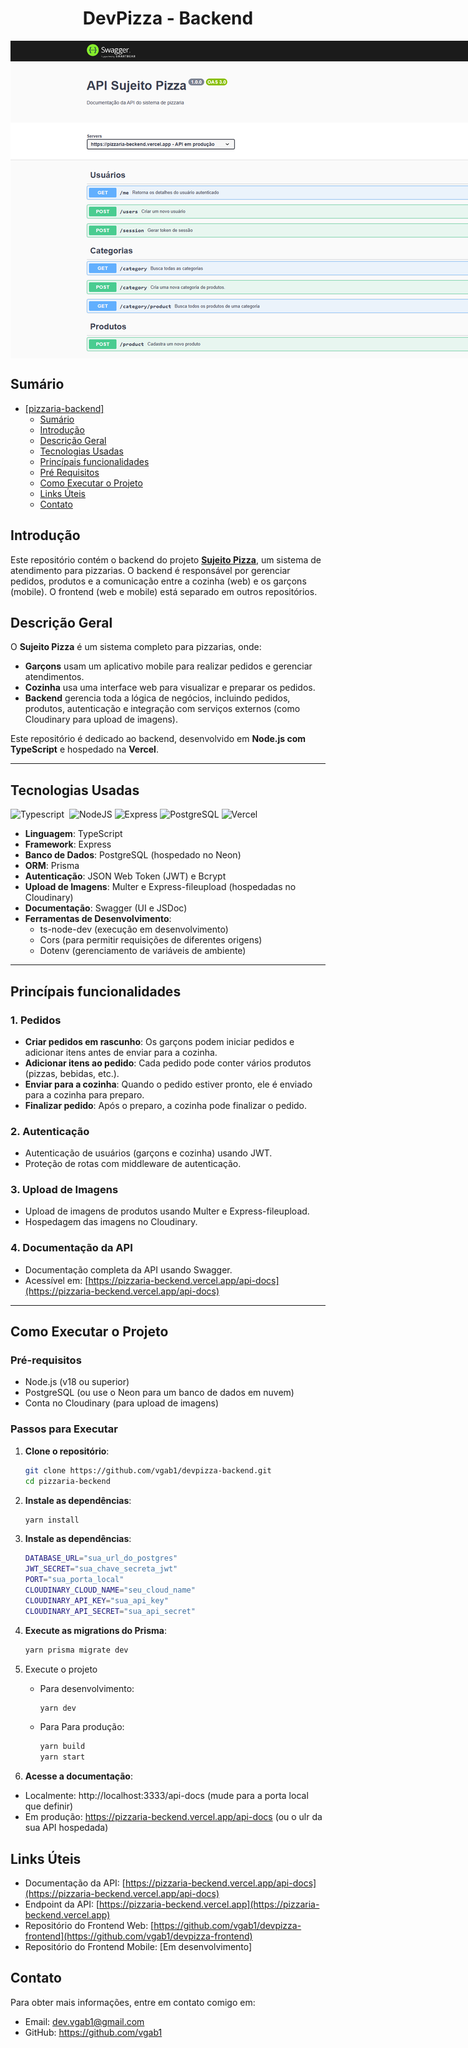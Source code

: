 <div style="display: flex; flex-direction: column; text-align: center;">
    <h1>DevPizza - Backend</h1>
    <img style="max-width: 1024px; margin: auto;" src="public/capa-projeto.png" alt="capa do projeto">
</div>

## Sumário

- [\[pizzaria-backend\]](#)
  - [Sumário](#sumário)
  - [Introdução](#Introdução)
  - [Descrição Geral](#descrição-geral)
  - [Tecnologias Usadas](#tecnologias-usadas)
  - [Princípais funcionalidades](#princípais-funcionalidades)
  - [Pré Requisitos](#pré-requisitos)
  - [Como Executar o Projeto](#como-executar-o-projeto)
  - [Links Úteis](#links-úteis)
  - [Contato](#contato)

## Introdução

Este repositório contém o backend do projeto [**Sujeito Pizza**](https://github.com/vgab1/devpizza-frontend), um sistema de atendimento para pizzarias. O backend é responsável por gerenciar pedidos, produtos e a comunicação entre a cozinha (web) e os garçons (mobile). O frontend (web e mobile) está separado em outros repositórios.

## Descrição Geral

O **Sujeito Pizza** é um sistema completo para pizzarias, onde:
- **Garçons** usam um aplicativo mobile para realizar pedidos e gerenciar atendimentos.
- **Cozinha** usa uma interface web para visualizar e preparar os pedidos.
- **Backend** gerencia toda a lógica de negócios, incluindo pedidos, produtos, autenticação e integração com serviços externos (como Cloudinary para upload de imagens).

Este repositório é dedicado ao backend, desenvolvido em **Node.js com TypeScript** e hospedado na **Vercel**.

---

## Tecnologias Usadas

![Typescript](https://img.shields.io/badge/TypeScript-007ACC?style=for-the-badge&logo=typescript&logoColor=white)&nbsp;
![NodeJS](https://img.shields.io/badge/node.js-6DA55F?style=for-the-badge&logo=node.js&logoColor=white)
![Express](https://img.shields.io/badge/express.js-%23404d59.svg?style=for-the-badge&logo=express&logoColor=%2361DAFB)
![PostgreSQL](https://img.shields.io/badge/PostgreSQL-000?style=for-the-badge&logo=postgresql)
![Vercel](https://img.shields.io/badge/vercel-%23000000.svg?style=for-the-badge&logo=vercel&logoColor=white)

- **Linguagem**: TypeScript
- **Framework**: Express
- **Banco de Dados**: PostgreSQL (hospedado no Neon)
- **ORM**: Prisma
- **Autenticação**: JSON Web Token (JWT) e Bcrypt
- **Upload de Imagens**: Multer e Express-fileupload (hospedadas no Cloudinary)
- **Documentação**: Swagger (UI e JSDoc)
- **Ferramentas de Desenvolvimento**:
  - ts-node-dev (execução em desenvolvimento)
  - Cors (para permitir requisições de diferentes origens)
  - Dotenv (gerenciamento de variáveis de ambiente)

---

## Princípais funcionalidades

### 1. **Pedidos**
- **Criar pedidos em rascunho**: Os garçons podem iniciar pedidos e adicionar itens antes de enviar para a cozinha.
- **Adicionar itens ao pedido**: Cada pedido pode conter vários produtos (pizzas, bebidas, etc.).
- **Enviar para a cozinha**: Quando o pedido estiver pronto, ele é enviado para a cozinha para preparo.
- **Finalizar pedido**: Após o preparo, a cozinha pode finalizar o pedido.

### 2. **Autenticação**
- Autenticação de usuários (garçons e cozinha) usando JWT.
- Proteção de rotas com middleware de autenticação.

### 3. **Upload de Imagens**
- Upload de imagens de produtos usando Multer e Express-fileupload.
- Hospedagem das imagens no Cloudinary.

### 4. **Documentação da API**
- Documentação completa da API usando Swagger.
- Acessível em: [https://pizzaria-beckend.vercel.app/api-docs](https://pizzaria-beckend.vercel.app/api-docs)

---

## Como Executar o Projeto

### Pré-requisitos
- Node.js (v18 ou superior)
- PostgreSQL (ou use o Neon para um banco de dados em nuvem)
- Conta no Cloudinary (para upload de imagens)

### Passos para Executar

1. **Clone o repositório**:
    ```bash
    git clone https://github.com/vgab1/devpizza-backend.git
    cd pizzaria-beckend
    ```

2. **Instale as dependências**:
    ```bash
    yarn install
    ```

3. **Instale as dependências**:
    ```bash
    DATABASE_URL="sua_url_do_postgres"
    JWT_SECRET="sua_chave_secreta_jwt"
    PORT="sua_porta_local"
    CLOUDINARY_CLOUD_NAME="seu_cloud_name"
    CLOUDINARY_API_KEY="sua_api_key"
    CLOUDINARY_API_SECRET="sua_api_secret"
    ```

4. **Execute as migrations do Prisma**:
    ```bash
    yarn prisma migrate dev
    ```

5. Execute o projeto
    - Para desenvolvimento:
        ```bash
        yarn dev
        ```
    - Para Para produção:
        ```bash
        yarn build
        yarn start
        ```

6. **Acesse a documentação**:
- Localmente: http://localhost:3333/api-docs (mude para a porta local que definir)
- Em produção: https://pizzaria-beckend.vercel.app/api-docs (ou o ulr da sua API hospedada)

## Links Úteis

- Documentação da API: [https://pizzaria-beckend.vercel.app/api-docs](https://pizzaria-beckend.vercel.app/api-docs)
- Endpoint da API: [https://pizzaria-beckend.vercel.app](https://pizzaria-beckend.vercel.app)
- Repositório do Frontend Web: [https://github.com/vgab1/devpizza-frontend](https://github.com/vgab1/devpizza-frontend)
- Repositório do Frontend Mobile: [Em desenvolvimento]

## Contato

Para obter mais informações, entre em contato comigo em:

- Email: dev.vgab1@gmail.com
- GitHub: https://github.com/vgab1